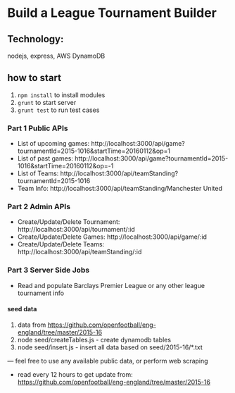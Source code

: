 # Build a League Tournament Builder

## Technology:
nodejs, express, AWS DynamoDB

## how to start
1. `npm install` to install modules
2. `grunt` to start server
3. `grunt test` to run test cases

### Part 1 Public APIs

- List of upcoming games: http://localhost:3000/api/game?tournamentId=2015-1016&startTime=20160112&op=1
- List of past games: http://localhost:3000/api/game?tournamentId=2015-1016&startTime=20160112&op=-1
- List of Teams: http://localhost:3000/api/teamStanding?tournamentId=2015-1016
- Team Info: http://localhost:3000/api/teamStanding/Manchester United

### Part 2 Admin APIs

- Create/Update/Delete Tournament: http://localhost:3000/api/tournament/:id
- Create/Update/Delete Games: http://localhost:3000/api/game/:id
- Create/Update/Delete Teams: http://localhost:3000/api/teamStanding/:id

### Part 3 Server Side Jobs

- Read and populate Barclays Premier League or any other league tournament info

#### seed data
1. data from https://github.com/openfootball/eng-england/tree/master/2015-16
2. node seed/createTables.js - create dynamodb tables
3. node seed/insert.js - insert all data based on seed/2015-16/*.txt

— feel free to use any available public data, or perform web scraping
- read every 12 hours to get update from: https://github.com/openfootball/eng-england/tree/master/2015-16